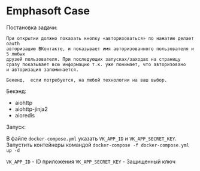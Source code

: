# Emphasoft Case

Постановка задачи:
```
При открытии должно показать кнопку «авторизоваться» по нажатию делает oauth
авторизацию ВКонтакте, и показывает имя авторизованного пользователя и 5 любых
друзей пользователя. При последующих запусках/заходах на страницу 
сразу показывает всю информацию т.к. уже понимает, что авторизовано 
и авторизация запоминается. 

Бекенд,  если потребуется, на любой технологии на ваш выбор.
```


Бекэнд:
- aiohttp
- aiohttp-jinja2
- aioredis


Запуск:

В файле `docker-compose.yml` указать `VK_APP_ID` и `VK_APP_SECRET_KEY`.
Запустить контейнеры командой `docker-compose -f docker-compose.yml up -d`

`VK_APP_ID` - ID приложения
`VK_APP_SECRET_KEY` - Защищенный ключ


